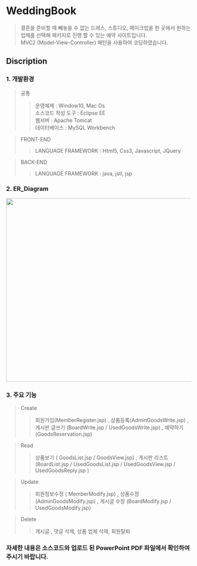 # WeddingBook
> 결혼을 준비할 때 빼놓을 수 없는 드레스, 스튜디오, 메이크업을 한 곳에서 원하는 업체를 선택해 패키지로 진행 할 수 있는 예약 사이트입니다.            
>MVC2 (Model-View-Controller) 패턴을 사용하여 코딩하였습니다.        
        
## Discription
### 1. 개발환경
> 공통     
>> 운영체제 : Window10, Mac Os          
>> 소스코드 작성 도구 : Eclipse EE            
>> 웹서버 : Apache Tomcat           
>> 데이터베이스 : MySQL Workbench                  

>FRONT-END
>> LANGUAGE FRAMEWORK : Html5, Css3, Javascript, JQuery

>BACK-END 
>> LANGUAGE FRAMEWORK : java, jstl, jsp

### 2. ER_Diagram
<img src="https://user-images.githubusercontent.com/68680087/102859639-9eba4c00-446f-11eb-9dc3-6c8f6bd9620a.jpg" width = "1000" height = "500">

### 3. 주요 기능
> Create
>> 회원가입(MemberRegister.jsp) , 상품등록(AdminGoodsWrite.jsp) , 게시판 글쓰기 (BoardWrite.jsp / UsedGoodsWrite.jsp) , 예약하기 (GoodsReservation.jsp)         

> Read
>> 상품보기 ( GoodsList.jsp / GoodsView.jsp) , 게시판 리스트 (BoardList.jsp / UsedGoodsList.jsp / UsedGoodsView.jsp / UsedGoodsReply.jsp )

> Update
>> 회원정보수정 ( MemberModify.jsp) , 상품수정 (AdminGoodsModify.jsp) , 게시글 수정 (BoardModify.jsp / UsedGoodsModify.jsp)

> Delete
>>게시글 , 댓글 삭제, 상품 업체 삭제, 회원탈퇴         


### 자세한 내용은 소스코드와 업로드 된 PowerPoint PDF 파일에서 확인하여 주시기 바랍니다.




